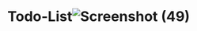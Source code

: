 # Todo-List![Screenshot (49)](https://github.com/user-attachments/assets/d0442e98-fc28-495d-9697-3c00e45fd2e4)
